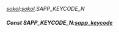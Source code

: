 _[sokol](../../modules/sokol/sokol-module.md):[sokol](../../modules/sokol/sokol-module.md).SAPP\_KEYCODE\_N_
##### Const SAPP\_KEYCODE\_N:[sapp_keycode](../../modules/sokol/sokol-sapp_keycode.md)
